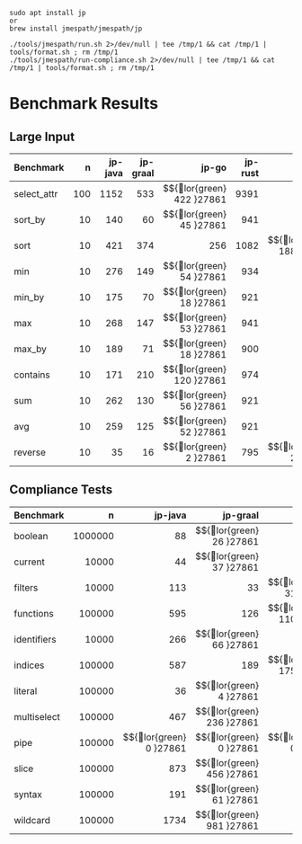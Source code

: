 

```
sudo apt install jp
or
brew install jmespath/jmespath/jp
```

```
./tools/jmespath/run.sh 2>/dev/null | tee /tmp/1 && cat /tmp/1 | tools/format.sh ; rm /tmp/1
./tools/jmespath/run-compliance.sh 2>/dev/null | tee /tmp/1 && cat /tmp/1 | tools/format.sh ; rm /tmp/1
```

# Benchmark Results

## Large Input
| Benchmark |        n |   jp-java |   jp-graal |   jp-go |   jp-rust |   jp-js |
|--------------|------:|----------:|-----------:|--------:|----------:|--------:|
| select_attr |    100 |      1152 |        533 |$${lor{green}    422 }27861|      9391 |     586 |
| sort_by |         10 |       140 |         60 |$${lor{green}     45 }27861|       941 |      82 |
| sort |            10 |       421 |        374 |     256 |      1082 |$${lor{green}    188 }27861|
| min |             10 |       276 |        149 |$${lor{green}     54 }27861|       934 |      69 |
| min_by |          10 |       175 |         70 |$${lor{green}     18 }27861|       921 |      31 |
| max |             10 |       268 |        147 |$${lor{green}     53 }27861|       941 |      69 |
| max_by |          10 |       189 |         71 |$${lor{green}     18 }27861|       900 |      32 |
| contains |        10 |       171 |        210 |$${lor{green}    120 }27861|       974 |     152 |
| sum |             10 |       262 |        130 |$${lor{green}     56 }27861|       921 |      70 |
| avg |             10 |       259 |        125 |$${lor{green}     52 }27861|       921 |      70 |
| reverse |         10 |        35 |         16 |$${lor{green}      2 }27861|       795 |$${lor{green}      2 }27861|



## Compliance Tests
| Benchmark |            n |   jp-java |   jp-graal |   jp-go |   jp-rust |   jp-js |
|--------------|----------:|----------:|-----------:|--------:|----------:|--------:|
| boolean |        1000000 |        88 |$${lor{green}        26 }27861|      66 |       549 |     767 |
| current |          10000 |        44 |$${lor{green}        37 }27861|     117 |      1836 |    1407 |
| filters |          10000 |       113 |         33 |$${lor{green}     31 }27861|       132 |     219 |
| functions |       100000 |       595 |        126 |$${lor{green}    110 }27861|      1335 |    1413 |
| identifiers |      10000 |       266 |$${lor{green}        66 }27861|     247 |      1301 |    3688 |
| indices |         100000 |       587 |        189 |$${lor{green}    175 }27861|      1327 |    1236 |
| literal |         100000 |        36 |$${lor{green}         4 }27861|      63 |       936 |    1319 |
| multiselect |     100000 |       467 |$${lor{green}       236 }27861|     291 |      1003 |    1217 |
| pipe |            100000 |$${lor{green}        0 }27861|$${lor{green}         0 }27861|$${lor{green}      0 }27861|$${lor{green}        0 }27861|$${lor{green}      0 }27861|
| slice |           100000 |       873 |$${lor{green}       456 }27861|    1279 |      3034 |    3224 |
| syntax |          100000 |       191 |$${lor{green}        61 }27861|     143 |       456 |    1375 |
| wildcard |        100000 |      1734 |$${lor{green}       981 }27861|    1194 |      5641 |    5348 |

